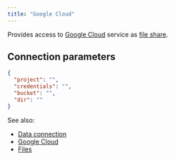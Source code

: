 ```yaml
---
title: "Google Cloud"
---
```


Provides access to [Google Cloud](https://cloud.google.com/) service as [file share](files.md).

## Connection parameters

```json
{
  "project": "",
  "credentials": "",
  "bucket": "",
  "dir": ""
}
```

See also:

* [Data connection](../access.md#data-connection)
* [Google Cloud](https://cloud.google.com/)
* [Files](files.md)
